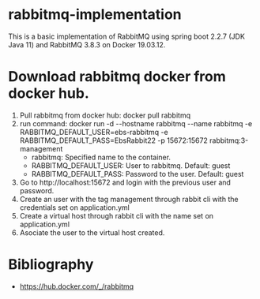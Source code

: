 # rabbitmq-implementation

This is a basic implementation of RabbitMQ using spring boot 2.2.7 (JDK Java 11) and RabbitMQ 3.8.3 on Docker 19.03.12.

# Download rabbitmq docker from docker hub.
1. Pull rabbitmq from docker hub: docker pull rabbitmq
2. run command: docker run -d --hostname rabbitmq --name rabbitmq -e RABBITMQ_DEFAULT_USER=ebs-rabbitmq -e RABBITMQ_DEFAULT_PASS=EbsRabbit22 -p 15672:15672 rabbitmq:3-management
    - rabbitmq: Specified name to the container.
    - RABBITMQ_DEFAULT_USER: User to rabbitmq. Default: guest
    - RABBITMQ_DEFAULT_PASS: Password to the user. Default: guest
3. Go to http://localhost:15672 and login with the previous user and password.
4. Create an user with the tag management through rabbit cli with the credentials set on application.yml
5. Create a virtual host through rabbit cli with the name set on application.yml
6. Asociate the user to the virtual host created.

# Bibliography
- https://hub.docker.com/_/rabbitmq
